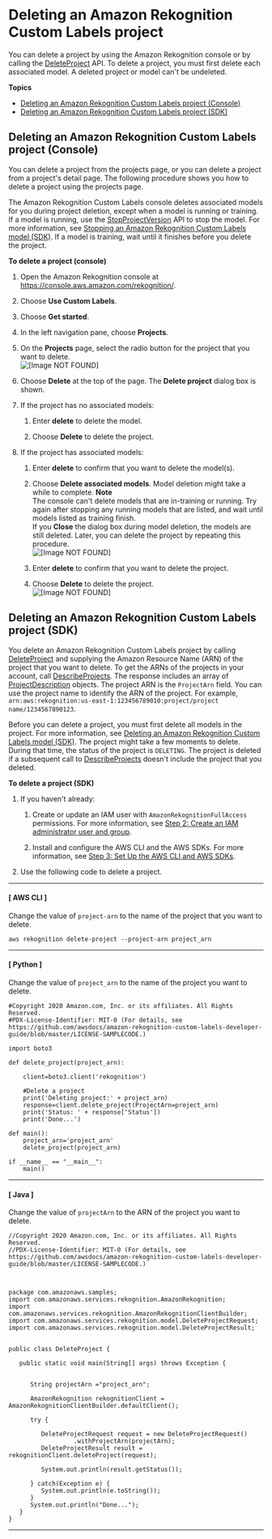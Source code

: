 # Deleting an Amazon Rekognition Custom Labels project<a name="cp-delete"></a>

You can delete a project by using the Amazon Rekognition console or by calling the [DeleteProject](https://docs.aws.amazon.com/rekognition/latest/dg/API_DeleteProject) API\. To delete a project, you must first delete each associated model\. A deleted project or model can't be undeleted\. 

**Topics**
+ [Deleting an Amazon Rekognition Custom Labels project \(Console\)](#cp-delete-console)
+ [Deleting an Amazon Rekognition Custom Labels project \(SDK\)](#cp-delete-sdk)

## Deleting an Amazon Rekognition Custom Labels project \(Console\)<a name="cp-delete-console"></a>

You can delete a project from the projects page, or you can delete a project from a project's detail page\. The following procedure shows you how to delete a project using the projects page\.

The Amazon Rekognition Custom Labels console deletes associated models for you during project deletion, except when a model is running or training\. If a model is running, use the [StopProjectVersion](https://docs.aws.amazon.com/rekognition/latest/dg/API_StopProjectVersion) API to stop the model\. For more information, see [Stopping an Amazon Rekognition Custom Labels model \(SDK\)](stop-running-model.md#rm-stop-model-sdk)\. If a model is training, wait until it finishes before you delete the project\.

**To delete a project \(console\)**

1. Open the Amazon Rekognition console at [https://console\.aws\.amazon\.com/rekognition/](https://console.aws.amazon.com/rekognition/)\.

1. Choose **Use Custom Labels**\.

1. Choose **Get started**\. 

1. In the left navigation pane, choose **Projects**\.

1. On the **Projects** page, select the radio button for the project that you want to delete\.  
![\[Image NOT FOUND\]](http://docs.aws.amazon.com/rekognition/latest/customlabels-dg/images/delete-projects-page.png)

1. Choose **Delete** at the top of the page\. The **Delete project** dialog box is shown\.

1. If the project has no associated models:

   1. Enter **delete** to delete the model\.

   1. Choose **Delete** to delete the project\.

1. If the project has associated models:

   1. Enter **delete** to confirm that you want to delete the model\(s\)\.

   1. Choose **Delete associated models**\. Model deletion might take a while to complete\.
**Note**  
The console can't delete models that are in\-training or running\. Try again after stopping any running models that are listed, and wait until models listed as training finish\.  
If you **Close** the dialog box during model deletion, the models are still deleted\. Later, you can delete the project by repeating this procedure\.   
![\[Image NOT FOUND\]](http://docs.aws.amazon.com/rekognition/latest/customlabels-dg/images/delete-project-with-models.png)

   1. Enter **delete** to confirm that you want to delete the project\.

   1. Choose **Delete** to delete the project\.  
![\[Image NOT FOUND\]](http://docs.aws.amazon.com/rekognition/latest/customlabels-dg/images/delete-project.png)

## Deleting an Amazon Rekognition Custom Labels project \(SDK\)<a name="cp-delete-sdk"></a>

You delete an Amazon Rekognition Custom Labels project by calling [DeleteProject](https://docs.aws.amazon.com/rekognition/latest/dg/API_DeleteProject) and supplying the Amazon Resource Name \(ARN\) of the project that you want to delete\. To get the ARNs of the projects in your account, call [DescribeProjects](https://docs.aws.amazon.com/rekognition/latest/dg/API_DescribeProjects)\. The response includes an array of [ProjectDescription](https://docs.aws.amazon.com/rekognition/latest/dg/API_ProjectDescription) objects\. The project ARN is the `ProjectArn` field\. You can use the project name to identify the ARN of the project\. For example, `arn:aws:rekognition:us-east-1:123456789010:project/project name/1234567890123`\. 

Before you can delete a project, you must first delete all models in the project\. For more information, see [Deleting an Amazon Rekognition Custom Labels model \(SDK\)](tm-delete.md#tm-delete-sdk)\. The project might take a few moments to delete\. During that time, the status of the project is `DELETING`\. The project is deleted if a subsequent call to [DescribeProjects](https://docs.aws.amazon.com/rekognition/latest/dg/API_DescribeProjects) doesn't include the project that you deleted\.

**To delete a project \(SDK\)**

1. If you haven't already:

   1. Create or update an IAM user with `AmazonRekognitionFullAccess` permissions\. For more information, see [Step 2: Create an IAM administrator user and group](su-account-user.md)\.

   1. Install and configure the AWS CLI and the AWS SDKs\. For more information, see [Step 3: Set Up the AWS CLI and AWS SDKs](su-awscli-sdk.md)\.

1. Use the following code to delete a project\. 

------
#### [ AWS CLI ]

   Change the value of `project-arn` to the name of the project that you want to delete\.

   ```
   aws rekognition delete-project --project-arn project_arn 
   ```

------
#### [ Python ]

   Change the value of `project_arn` to the name of the project you want to delete\.

   ```
   #Copyright 2020 Amazon.com, Inc. or its affiliates. All Rights Reserved.
   #PDX-License-Identifier: MIT-0 (For details, see https://github.com/awsdocs/amazon-rekognition-custom-labels-developer-guide/blob/master/LICENSE-SAMPLECODE.)
   
   import boto3
   
   def delete_project(project_arn):
   
       client=boto3.client('rekognition')
   
       #Delete a project
       print('Deleting project:' + project_arn)
       response=client.delete_project(ProjectArn=project_arn)
       print('Status: ' + response['Status'])
       print('Done...')
       
   def main():
       project_arn='project_arn'
       delete_project(project_arn)
   
   if __name__ == "__main__":
       main()
   ```

------
#### [ Java ]

   Change the value of `projectArn` to the ARN of the project you want to delete\.

   ```
   //Copyright 2020 Amazon.com, Inc. or its affiliates. All Rights Reserved.
   //PDX-License-Identifier: MIT-0 (For details, see https://github.com/awsdocs/amazon-rekognition-custom-labels-developer-guide/blob/master/LICENSE-SAMPLECODE.)
   
   
   
   package com.amazonaws.samples;
   import com.amazonaws.services.rekognition.AmazonRekognition;
   import com.amazonaws.services.rekognition.AmazonRekognitionClientBuilder;
   import com.amazonaws.services.rekognition.model.DeleteProjectRequest;
   import com.amazonaws.services.rekognition.model.DeleteProjectResult;
   
   
   public class DeleteProject {
   
      public static void main(String[] args) throws Exception {
   
   
         String projectArn ="project_arn";
   
         AmazonRekognition rekognitionClient = AmazonRekognitionClientBuilder.defaultClient();
   
         try {
             
            DeleteProjectRequest request = new DeleteProjectRequest()
                     .withProjectArn(projectArn); 
            DeleteProjectResult result = rekognitionClient.deleteProject(request);
     
            System.out.println(result.getStatus());
   
         } catch(Exception e) {
            System.out.println(e.toString());
         }
         System.out.println("Done...");
      }
   }
   ```

------